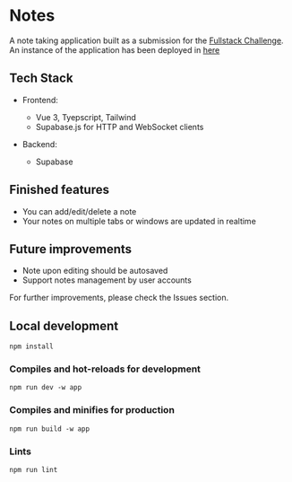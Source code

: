 # Notes

A note taking application built as a submission for the [Fullstack Challenge](https://coderpush.slite.com/p/note/3DPDTNkdGE0gd-woDhk8LT/Full-Stack-Challenge-v2). An instance of the application has been deployed in [here](https://coderpush-todo.vercel.app/)

## Tech Stack

- Frontend:
  - Vue 3, Tyepscript, Tailwind
  - Supabase.js for HTTP and WebSocket clients

- Backend:
  - Supabase

## Finished features
 - You can add/edit/delete a note
 - Your notes on multiple tabs or windows are updated in realtime

## Future improvements
 - Note upon editing should be autosaved
 - Support notes management by user accounts

For further improvements, please check the Issues section.

## Local development

```
npm install
```

### Compiles and hot-reloads for development

```
npm run dev -w app
```

### Compiles and minifies for production

```
npm run build -w app
```

### Lints

```
npm run lint
```